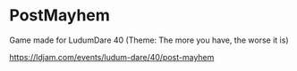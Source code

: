 # PostMayhem
Game made for LudumDare 40 (Theme: The more you have, the worse it is)

https://ldjam.com/events/ludum-dare/40/post-mayhem
